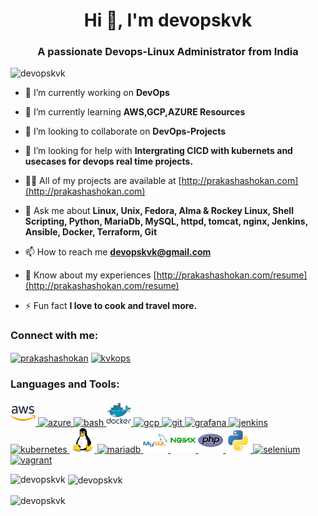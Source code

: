 <h1 align="center">Hi 👋, I'm devopskvk</h1>
<h3 align="center">A passionate Devops-Linux Administrator from India</h3>

<p align="left"> <img src="https://komarev.com/ghpvc/?username=devopskvk&label=Profile%20views&color=0e75b6&style=flat" alt="devopskvk" /> </p>

- 🔭 I’m currently working on **DevOps**

- 🌱 I’m currently learning **AWS,GCP,AZURE Resources**

- 👯 I’m looking to collaborate on **DevOps-Projects**

- 🤝 I’m looking for help with **Intergrating CICD with kubernets and usecases for devops real time projects.**

- 👨‍💻 All of my projects are available at [http://prakashashokan.com](http://prakashashokan.com)

- 💬 Ask me about **Linux, Unix, Fedora, Alma & Rockey Linux, Shell Scripting, Python, MariaDb, MySQL, httpd, tomcat, nginx, Jenkins, Ansible, Docker, Terraform, Git**

- 📫 How to reach me **devopskvk@gmail.com**

- 📄 Know about my experiences [http://prakashashokan.com/resume](http://prakashashokan.com/resume)

- ⚡ Fun fact **I love to cook and travel more.**

<h3 align="left">Connect with me:</h3>
<p align="left">
<a href="https://linkedin.com/in/prakashashokan" target="blank"><img align="center" src="https://raw.githubusercontent.com/rahuldkjain/github-profile-readme-generator/master/src/images/icons/Social/linked-in-alt.svg" alt="prakashashokan" height="30" width="40" /></a>
<a href="https://www.youtube.com/c/kvkops" target="blank"><img align="center" src="https://raw.githubusercontent.com/rahuldkjain/github-profile-readme-generator/master/src/images/icons/Social/youtube.svg" alt="kvkops" height="30" width="40" /></a>
</p>

<h3 align="left">Languages and Tools:</h3>
<p align="left"> <a href="https://aws.amazon.com" target="_blank" rel="noreferrer"> <img src="https://raw.githubusercontent.com/devicons/devicon/master/icons/amazonwebservices/amazonwebservices-original-wordmark.svg" alt="aws" width="40" height="40"/> </a> <a href="https://azure.microsoft.com/en-in/" target="_blank" rel="noreferrer"> <img src="https://www.vectorlogo.zone/logos/microsoft_azure/microsoft_azure-icon.svg" alt="azure" width="40" height="40"/> </a> <a href="https://www.gnu.org/software/bash/" target="_blank" rel="noreferrer"> <img src="https://www.vectorlogo.zone/logos/gnu_bash/gnu_bash-icon.svg" alt="bash" width="40" height="40"/> </a> <a href="https://www.docker.com/" target="_blank" rel="noreferrer"> <img src="https://raw.githubusercontent.com/devicons/devicon/master/icons/docker/docker-original-wordmark.svg" alt="docker" width="40" height="40"/> </a> <a href="https://cloud.google.com" target="_blank" rel="noreferrer"> <img src="https://www.vectorlogo.zone/logos/google_cloud/google_cloud-icon.svg" alt="gcp" width="40" height="40"/> </a> <a href="https://git-scm.com/" target="_blank" rel="noreferrer"> <img src="https://www.vectorlogo.zone/logos/git-scm/git-scm-icon.svg" alt="git" width="40" height="40"/> </a> <a href="https://grafana.com" target="_blank" rel="noreferrer"> <img src="https://www.vectorlogo.zone/logos/grafana/grafana-icon.svg" alt="grafana" width="40" height="40"/> </a> <a href="https://www.jenkins.io" target="_blank" rel="noreferrer"> <img src="https://www.vectorlogo.zone/logos/jenkins/jenkins-icon.svg" alt="jenkins" width="40" height="40"/> </a> <a href="https://kubernetes.io" target="_blank" rel="noreferrer"> <img src="https://www.vectorlogo.zone/logos/kubernetes/kubernetes-icon.svg" alt="kubernetes" width="40" height="40"/> </a> <a href="https://www.linux.org/" target="_blank" rel="noreferrer"> <img src="https://raw.githubusercontent.com/devicons/devicon/master/icons/linux/linux-original.svg" alt="linux" width="40" height="40"/> </a> <a href="https://mariadb.org/" target="_blank" rel="noreferrer"> <img src="https://www.vectorlogo.zone/logos/mariadb/mariadb-icon.svg" alt="mariadb" width="40" height="40"/> </a> <a href="https://www.mysql.com/" target="_blank" rel="noreferrer"> <img src="https://raw.githubusercontent.com/devicons/devicon/master/icons/mysql/mysql-original-wordmark.svg" alt="mysql" width="40" height="40"/> </a> <a href="https://www.nginx.com" target="_blank" rel="noreferrer"> <img src="https://raw.githubusercontent.com/devicons/devicon/master/icons/nginx/nginx-original.svg" alt="nginx" width="40" height="40"/> </a> <a href="https://www.php.net" target="_blank" rel="noreferrer"> <img src="https://raw.githubusercontent.com/devicons/devicon/master/icons/php/php-original.svg" alt="php" width="40" height="40"/> </a> <a href="https://www.python.org" target="_blank" rel="noreferrer"> <img src="https://raw.githubusercontent.com/devicons/devicon/master/icons/python/python-original.svg" alt="python" width="40" height="40"/> </a> <a href="https://www.selenium.dev" target="_blank" rel="noreferrer"> <img src="https://raw.githubusercontent.com/detain/svg-logos/780f25886640cef088af994181646db2f6b1a3f8/svg/selenium-logo.svg" alt="selenium" width="40" height="40"/> </a> <a href="https://www.vagrantup.com/" target="_blank" rel="noreferrer"> <img src="https://www.vectorlogo.zone/logos/vagrantup/vagrantup-icon.svg" alt="vagrant" width="40" height="40"/> </a> </p>

<p><img align="left" src="https://github-readme-stats.vercel.app/api/top-langs?username=devopskvk&show_icons=true&locale=en&layout=compact&theme=tokyonight" alt="devopskvk" /></p>

<p>&nbsp;<img align="center" src="https://github-readme-stats.vercel.app/api?username=devopskvk&show_icons=true&locale=en&theme=tokyonight" alt="devopskvk" /></p>

<p><img align="center" src="https://github-readme-streak-stats.herokuapp.com/?user=devopskvk&&theme=tokyonight" alt="devopskvk" /></p>

